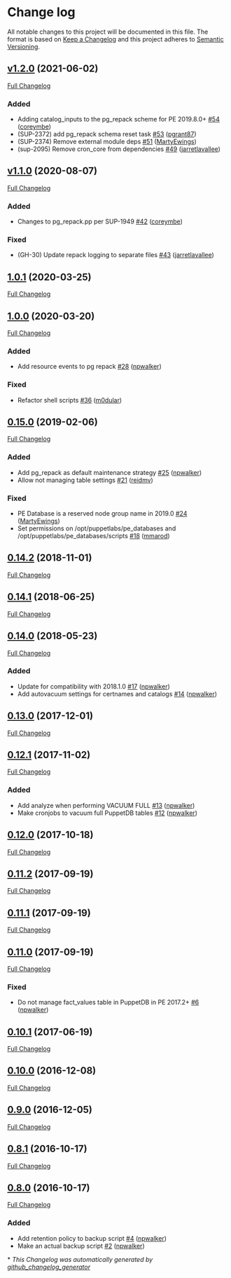 # Change log

All notable changes to this project will be documented in this file. The format is based on [Keep a Changelog](http://keepachangelog.com/en/1.0.0/) and this project adheres to [Semantic Versioning](http://semver.org).

## [v1.2.0](https://github.com/puppetlabs/puppetlabs-pe_databases/tree/v1.2.0) (2021-06-02)

[Full Changelog](https://github.com/puppetlabs/puppetlabs-pe_databases/compare/v1.1.0...v1.2.0)

### Added

- Adding catalog\_inputs to the pg\_repack scheme for PE 2019.8.0+ [\#54](https://github.com/puppetlabs/puppetlabs-pe_databases/pull/54) ([coreymbe](https://github.com/coreymbe))
- \(SUP-2372\) add pg\_repack schema reset task [\#53](https://github.com/puppetlabs/puppetlabs-pe_databases/pull/53) ([pgrant87](https://github.com/pgrant87))
- \(SUP-2374\) Remove external module deps [\#51](https://github.com/puppetlabs/puppetlabs-pe_databases/pull/51) ([MartyEwings](https://github.com/MartyEwings))
- \(sup-2095\) Remove cron\_core from dependencies [\#49](https://github.com/puppetlabs/puppetlabs-pe_databases/pull/49) ([jarretlavallee](https://github.com/jarretlavallee))

## [v1.1.0](https://github.com/puppetlabs/puppetlabs-pe_databases/tree/v1.1.0) (2020-08-07)

[Full Changelog](https://github.com/puppetlabs/puppetlabs-pe_databases/compare/1.0.1...v1.1.0)

### Added

- Changes to pg\_repack.pp per SUP-1949 [\#42](https://github.com/puppetlabs/puppetlabs-pe_databases/pull/42) ([coreymbe](https://github.com/coreymbe))

### Fixed

- \(GH-30\) Update repack logging to separate files [\#43](https://github.com/puppetlabs/puppetlabs-pe_databases/pull/43) ([jarretlavallee](https://github.com/jarretlavallee))

## [1.0.1](https://github.com/puppetlabs/puppetlabs-pe_databases/tree/1.0.1) (2020-03-25)

[Full Changelog](https://github.com/puppetlabs/puppetlabs-pe_databases/compare/1.0.0...1.0.1)

## [1.0.0](https://github.com/puppetlabs/puppetlabs-pe_databases/tree/1.0.0) (2020-03-20)

[Full Changelog](https://github.com/puppetlabs/puppetlabs-pe_databases/compare/0.15.0...1.0.0)

### Added

- Add resource events to pg repack [\#28](https://github.com/puppetlabs/puppetlabs-pe_databases/pull/28) ([npwalker](https://github.com/npwalker))

### Fixed

- Refactor shell scripts [\#36](https://github.com/puppetlabs/puppetlabs-pe_databases/pull/36) ([m0dular](https://github.com/m0dular))

## [0.15.0](https://github.com/puppetlabs/puppetlabs-pe_databases/tree/0.15.0) (2019-02-06)

[Full Changelog](https://github.com/puppetlabs/puppetlabs-pe_databases/compare/0.14.2...0.15.0)

### Added

- Add pg\_repack as default maintenance strategy [\#25](https://github.com/puppetlabs/puppetlabs-pe_databases/pull/25) ([npwalker](https://github.com/npwalker))
- Allow not managing table settings [\#21](https://github.com/puppetlabs/puppetlabs-pe_databases/pull/21) ([reidmv](https://github.com/reidmv))

### Fixed

-  PE Database is a reserved node group name in 2019.0 [\#24](https://github.com/puppetlabs/puppetlabs-pe_databases/pull/24) ([MartyEwings](https://github.com/MartyEwings))
- Set permissions on /opt/puppetlabs/pe\_databases and /opt/puppetlabs/pe\_databases/scripts [\#18](https://github.com/puppetlabs/puppetlabs-pe_databases/pull/18) ([mmarod](https://github.com/mmarod))

## [0.14.2](https://github.com/puppetlabs/puppetlabs-pe_databases/tree/0.14.2) (2018-11-01)

[Full Changelog](https://github.com/puppetlabs/puppetlabs-pe_databases/compare/0.14.1...0.14.2)

## [0.14.1](https://github.com/puppetlabs/puppetlabs-pe_databases/tree/0.14.1) (2018-06-25)

[Full Changelog](https://github.com/puppetlabs/puppetlabs-pe_databases/compare/0.14.0...0.14.1)

## [0.14.0](https://github.com/puppetlabs/puppetlabs-pe_databases/tree/0.14.0) (2018-05-23)

[Full Changelog](https://github.com/puppetlabs/puppetlabs-pe_databases/compare/0.13.0...0.14.0)

### Added

- Update for compatibility with 2018.1.0 [\#17](https://github.com/puppetlabs/puppetlabs-pe_databases/pull/17) ([npwalker](https://github.com/npwalker))
- Add autovacuum settings for certnames and catalogs [\#14](https://github.com/puppetlabs/puppetlabs-pe_databases/pull/14) ([npwalker](https://github.com/npwalker))

## [0.13.0](https://github.com/puppetlabs/puppetlabs-pe_databases/tree/0.13.0) (2017-12-01)

[Full Changelog](https://github.com/puppetlabs/puppetlabs-pe_databases/compare/0.12.1...0.13.0)

## [0.12.1](https://github.com/puppetlabs/puppetlabs-pe_databases/tree/0.12.1) (2017-11-02)

[Full Changelog](https://github.com/puppetlabs/puppetlabs-pe_databases/compare/0.12.0...0.12.1)

### Added

- Add analyze when performing VACUUM FULL [\#13](https://github.com/puppetlabs/puppetlabs-pe_databases/pull/13) ([npwalker](https://github.com/npwalker))
- Make cronjobs to vacuum full PuppetDB tables [\#12](https://github.com/puppetlabs/puppetlabs-pe_databases/pull/12) ([npwalker](https://github.com/npwalker))

## [0.12.0](https://github.com/puppetlabs/puppetlabs-pe_databases/tree/0.12.0) (2017-10-18)

[Full Changelog](https://github.com/puppetlabs/puppetlabs-pe_databases/compare/0.11.2...0.12.0)

## [0.11.2](https://github.com/puppetlabs/puppetlabs-pe_databases/tree/0.11.2) (2017-09-19)

[Full Changelog](https://github.com/puppetlabs/puppetlabs-pe_databases/compare/0.11.1...0.11.2)

## [0.11.1](https://github.com/puppetlabs/puppetlabs-pe_databases/tree/0.11.1) (2017-09-19)

[Full Changelog](https://github.com/puppetlabs/puppetlabs-pe_databases/compare/0.11.0...0.11.1)

## [0.11.0](https://github.com/puppetlabs/puppetlabs-pe_databases/tree/0.11.0) (2017-09-19)

[Full Changelog](https://github.com/puppetlabs/puppetlabs-pe_databases/compare/0.10.1...0.11.0)

### Fixed

- Do not manage fact\_values table in PuppetDB in PE 2017.2+ [\#6](https://github.com/puppetlabs/puppetlabs-pe_databases/pull/6) ([npwalker](https://github.com/npwalker))

## [0.10.1](https://github.com/puppetlabs/puppetlabs-pe_databases/tree/0.10.1) (2017-06-19)

[Full Changelog](https://github.com/puppetlabs/puppetlabs-pe_databases/compare/0.10.0...0.10.1)

## [0.10.0](https://github.com/puppetlabs/puppetlabs-pe_databases/tree/0.10.0) (2016-12-08)

[Full Changelog](https://github.com/puppetlabs/puppetlabs-pe_databases/compare/0.9.0...0.10.0)

## [0.9.0](https://github.com/puppetlabs/puppetlabs-pe_databases/tree/0.9.0) (2016-12-05)

[Full Changelog](https://github.com/puppetlabs/puppetlabs-pe_databases/compare/0.8.1...0.9.0)

## [0.8.1](https://github.com/puppetlabs/puppetlabs-pe_databases/tree/0.8.1) (2016-10-17)

[Full Changelog](https://github.com/puppetlabs/puppetlabs-pe_databases/compare/0.8.0...0.8.1)

## [0.8.0](https://github.com/puppetlabs/puppetlabs-pe_databases/tree/0.8.0) (2016-10-17)

[Full Changelog](https://github.com/puppetlabs/puppetlabs-pe_databases/compare/ed135c2576450d698a7338a70be62b9d7317761a...0.8.0)

### Added

- Add retention policy to backup script [\#4](https://github.com/puppetlabs/puppetlabs-pe_databases/pull/4) ([npwalker](https://github.com/npwalker))
- Make an actual backup script [\#2](https://github.com/puppetlabs/puppetlabs-pe_databases/pull/2) ([npwalker](https://github.com/npwalker))



\* *This Changelog was automatically generated by [github_changelog_generator](https://github.com/github-changelog-generator/github-changelog-generator)*
